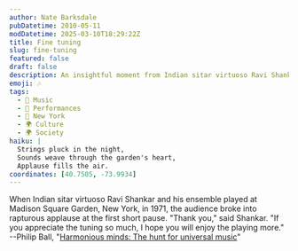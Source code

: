 ```yaml
---
author: Nate Barksdale
pubDatetime: 2010-05-11
modDatetime: 2025-03-10T18:29:22Z
title: Fine tuning
slug: fine-tuning
featured: false
draft: false
description: An insightful moment from Indian sitar virtuoso Ravi Shankar's performance, highlighting the audience's appreciation of music.
emoji: 🎶
tags:
  - 🎵 Music
  - 🎤 Performances
  - 🗽 New York
  - 🌍 Culture
  - 🌍 Society
haiku: |
  Strings pluck in the night,  
  Sounds weave through the garden's heart,  
  Applause fills the air.
coordinates: [40.7505, -73.9934]
---
```


When Indian sitar virtuoso Ravi Shankar and his ensemble played at Madison Square Garden, New York, in 1971, the audience broke into rapturous applause at the first short pause. "Thank you," said Shankar. "If you appreciate the tuning so much, I hope you will enjoy the playing more."  
--Philip Ball, "[Harmonious minds: The hunt for universal music](http://www.newscientist.com/article/mg20627591.300-harmonious-minds-the-hunt-for-universal-music.html?full=true)"
